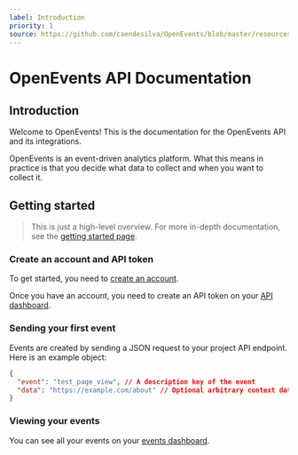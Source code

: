 ```yaml
---
label: Introduction
priority: 1
source: https://github.com/caendesilva/OpenEvents/blob/master/resources/docs/index.md
---
```


# OpenEvents API Documentation

## Introduction

Welcome to OpenEvents! This is the documentation for the OpenEvents API and its integrations.

OpenEvents is an event-driven analytics platform. What this means in practice is that you decide
what data to collect and when you want to collect it.


## Getting started
> This is just a high-level overview. For more in-depth documentation, see the [getting started page](/getting-started).

### Create an account and API token

To get started, you need to [create an account](/register).

Once you have an account, you need to create an API token on your [API dashboard](/user/api-tokens).

### Sending your first event

Events are created by sending a JSON request to your project API endpoint.
Here is an example object:
```json
{
  "event": "test_page_view", // A description key of the event
  "data": "https://example.com/about" // Optional arbitrary context data
}
```

### Viewing your events
You can see all your events on your [events dashboard](/explore).